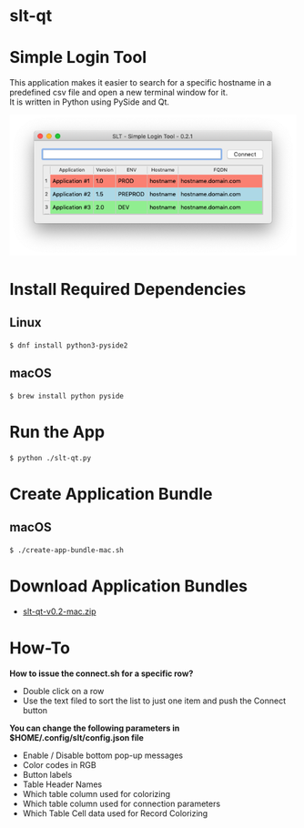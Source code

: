 # slt-qt

# Simple Login Tool

This application makes it easier to search for a specific hostname in a predefined csv file and open a new terminal window for it.<br/>
It is written in Python using PySide and Qt.

![Screenshot](/screenshot/slt-qt-v0.2.1-mac.png "slt-qt v0.2.1")

# Install Required Dependencies
## Linux

``
$ dnf install python3-pyside2
``

## macOS

``
$ brew install python pyside 
``

# Run the App

``
$ python ./slt-qt.py
``

# Create Application Bundle
## macOS

``
$ ./create-app-bundle-mac.sh
``

# Download Application Bundles
- [slt-qt-v0.2-mac.zip](https://github.com/MaxyLabs/slt-qt/raw/master/build/slt-qt-v0.2-mac.zip)

# How-To
**How to issue the connect.sh for a specific row?**
- Double click on a row
- Use the text filed to sort the list to just one item and push the Connect button

**You can change the following parameters in $HOME/.config/slt/config.json file**
- Enable / Disable bottom pop-up messages
- Color codes in RGB
- Button labels
- Table Header Names
- Which table column used for colorizing
- Which table column used for connection parameters
- Which Table Cell data used for Record Colorizing
